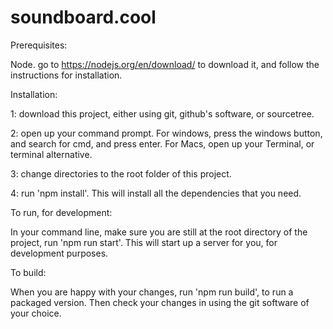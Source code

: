 # soundboard.cool

Prerequisites:

Node. go to https://nodejs.org/en/download/ to download it, and follow the instructions for installation.

Installation:

1: download this project, either using git, github's software, or sourcetree.

2: open up your command prompt. For windows, press the windows button, and search for cmd, and press enter. For Macs, open up your Terminal, or terminal alternative.

3: change directories to the root folder of this project.

4: run 'npm install'. This will install all the dependencies that you need.

To run, for development:

In your command line, make sure you are still at the root directory of the project, run 'npm run start'. This will start up a server for you, for development purposes.

To build:

When you are happy with your changes, run 'npm run build', to run a packaged version. Then check your changes in using the git software of your choice.
